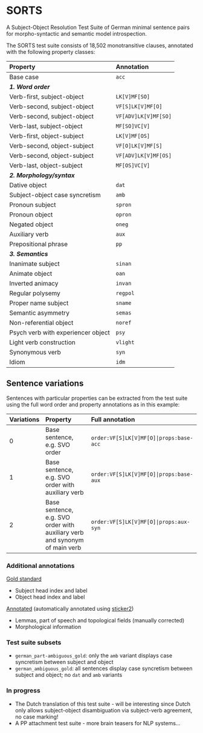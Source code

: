 # SORTS
A Subject-Object Resolution Test Suite of German minimal sentence pairs for morpho-syntactic and semantic model introspection.

The SORTS test suite consists of 18,502 monotransitive clauses, annotated with the following property classes:

|Property | Annotation |
|:------------- |:-------------|
|Base case|`acc`|
|**_1. Word order_**|
|Verb-first, subject-object|`LK[V]MF[SO]`|
|Verb-second, subject-object|`VF[S]LK[V]MF[O]`|
|Verb-second, subject-object|`VF[ADV]LK[V]MF[SO]`|
|Verb-last, subject-object|`MF[SO]VC[V]`|
|Verb-first, object-subject|`LK[V]MF[OS]`|
|Verb-second, object-subject|`VF[O]LK[V]MF[S]`|
|Verb-second, object-subject|`VF[ADV]LK[V]MF[OS]`|
|Verb-last, object-subject|`MF[OS]VC[V]`|
|**_2. Morphology/syntax_**|
|Dative object|`dat`|
|Subject-object case syncretism|`amb`|
|Pronoun subject|`spron`|
|Pronoun object|`opron`|
|Negated object|`oneg`|
|Auxiliary verb|`aux`|
|Prepositional phrase|`pp`|
|**_3. Semantics_**|
|Inanimate subject|`sinan`|
|Animate object|`oan`|
|Inverted animacy|`invan`|
|Regular polysemy|`regpol`|
|Proper name subject|`sname`|
|Semantic asymmetry|`semas`|
|Non-referential object|`noref`|
|Psych verb with experiencer object|`psy`|
|Light verb construction|`vlight`|
|Synonymous verb|`syn`|
|Idiom|`idm`|

## Sentence variations
Sentences with particular properties can be extracted from the test suite using the full word order and property annotations as in this example:

|Variations | Property | Full annotation |
|:------------- |:-------------|:-------------|
|0| Base sentence, e.g. SVO order |`order:VF[S]LK[V]MF[O]\|props:base-acc`|
|1| Base sentence, e.g. SVO order with auxiliary verb|`order:VF[S]LK[V]MF[O]\|props:base-aux`|
|2| Base sentence, e.g. SVO order with auxiliary verb and synonym of main verb |`order:VF[S]LK[V]MF[O]\|props:aux-syn`|

### Additional annotations
[Gold standard](https://github.com/DiveFish/SORTS/tree/master/gold)
- Subject head index and label
- Object head index and label

[Annotated](https://github.com/DiveFish/SORTS/tree/master/annotated) (automatically annotated using [sticker2](https://github.com/stickeritis/sticker2))
- Lemmas, part of speech and topological fields (manually corrected)
- Morphological information

### Test suite subsets
- `german_part-ambiguous_gold`: only the `amb` variant displays case syncretism between subject and object
- `german_ambiguous_gold`: all sentences display case syncretism between subject and object; no `dat` and `amb` variants

### In progress
- The Dutch translation of this test suite - will be interesting since Dutch only allows subject-object disambiguation via subject-verb agreement, no case marking!
- A PP attachment test suite - more brain teasers for NLP systems...
